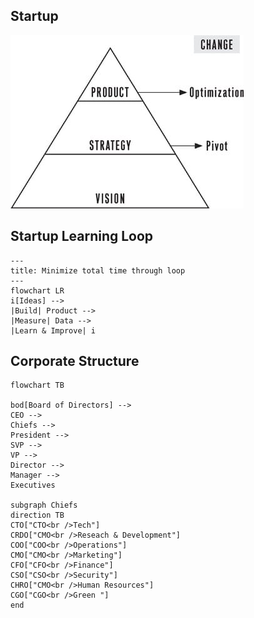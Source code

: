 ## Startup

![image-20231228212937063](./assets/image-20231228212937063.png)

## Startup Learning Loop

```mermaid
---
title: Minimize total time through loop
---
flowchart LR
i[Ideas] -->
|Build| Product -->
|Measure| Data -->
|Learn & Improve| i
```



## Corporate Structure

```mermaid
flowchart TB

bod[Board of Directors] -->
CEO -->
Chiefs -->
President -->
SVP -->
VP -->
Director -->
Manager -->
Executives

subgraph Chiefs
direction TB
CTO["CTO<br />Tech"]
CRDO["CMO<br />Reseach & Development"]
COO["COO<br />Operations"]
CMO["CMO<br />Marketing"]
CFO["CFO<br />Finance"]
CSO["CSO<br />Security"]
CHRO["CMO<br />Human Resources"]
CGO["CGO<br />Green "]
end
```



